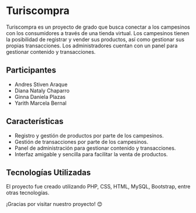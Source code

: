 # Turiscompra

Turiscompra es un proyecto de grado que busca conectar a los campesinos con los consumidores a través de una tienda virtual. Los campesinos tienen la posibilidad de registrar y vender sus productos, así como gestionar sus propias transacciones. Los administradores cuentan con un panel para gestionar contenido y transacciones.

## Participantes
- Andres Stiven Araque
- Diana Nataly Chaparro
- Ginna Daniela Plazas
- Yarith Marcela Bernal

## Características
- Registro y gestión de productos por parte de los campesinos.
- Gestión de transacciones por parte de los campesinos.
- Panel de administración para gestionar contenido y transacciones.
- Interfaz amigable y sencilla para facilitar la venta de productos.

## Tecnologías Utilizadas
El proyecto fue creado utilizando PHP, CSS, HTML, MySQL, Bootstrap, entre otras tecnologías.

¡Gracias por visitar nuestro proyecto! 😊
